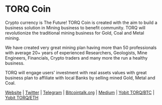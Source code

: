 # TORQ Coin 

Crypto currency is The Future! TORQ Coin is created with the aim to build a business solution in Mining business to benefit community. TORQ will revolutionize the traditional mining business for Gold, Coal and Metal mining. 

We have created very great mining plan having more than 50 professionals with average 20+ years of experienced Researchers, Geologists, Mine Engineers, Financials, Crypto traders and many more the run a healthy business. 

TORQ will engage users' investment with real assets values with great business plan to affiliate with local Banks by selling mined Gold, Metal and Coal.

[Website](https://www.torqcoin.io/) | [Twitter](https://twitter.com/TORQCoin) | [Telegram](https://t.me/TORQOfficial) | [Bitcointalk.org](https://bitcointalk.org/index.php?topic=2653527.all) | [Medium](https://medium.com/@TORQCoin) | [Yobit TORQ/BTC](https://yobit.net/en/trade/TORQ/BTC) | [Yobit TORQ/ETH](https://yobit.net/en/trade/TORQ/ETH)
